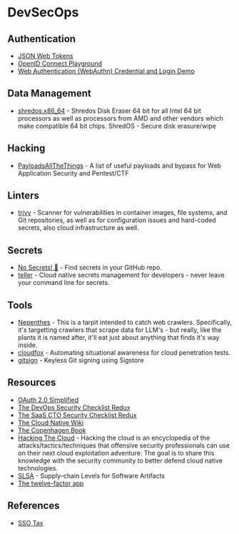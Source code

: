 # DevSecOps

## Authentication

- [JSON Web Tokens](https://jwt.io/)
- [OpenID Connect Playground](https://openidconnect.net/)
- [Web Authentication (WebAuthn) Credential and Login Demo](https://webauthn.me/)

## Data Management

- [shredos.x86_64](https://github.com/PartialVolume/shredos.x86_64) - Shredos Disk Eraser 64 bit for all Intel 64 bit processors as well as processors from AMD and other vendors which make compatible 64 bit chips. ShredOS - Secure disk erasure/wipe

## Hacking

- [PayloadsAllTheThings](https://github.com/swisskyrepo/PayloadsAllTheThings) - A list of useful payloads and bypass for Web Application Security and Pentest/CTF

## Linters

- [trivy](https://github.com/aquasecurity/trivy) - Scanner for vulnerabilities in container images, file systems, and Git repositories, as well as for configuration issues and hard-coded secrets, also cloud infrastructure as well.

## Secrets
- [No Secrets! 🤫](https://sourcegraph-community.github.io/no-secrets/) - Find secrets in your GitHub repo.
- [teller](https://github.com/tellerops/teller) - Cloud native secrets management for developers - never leave your command line for secrets.

## Tools
- [Nepenthes](https://zadzmo.org/code/nepenthes/) - This is a tarpit intended to catch web crawlers. Specifically, it's targetting crawlers that scrape data for LLM's - but really, like the plants it is named after, it'll eat just about anything that finds it's way inside.
- [cloudfox](https://github.com/BishopFox/cloudfox) - Automating situational awareness for cloud penetration tests.
- [gitsign](https://github.com/sigstore/gitsign) - Keyless Git signing using Sigstore

## Resources

- [OAuth 2.0 Simplified](https://www.oauth.com/)
- [The DevOps Security Checklist Redux](https://www.goldfiglabs.com/guide/devops-security-checklist/)
- [The SaaS CTO Security Checklist Redux](https://www.goldfiglabs.com/guide/saas-cto-security-checklist/)
- [The Cloud Native Wiki](https://www.aquasec.com/cloud-native-academy/)
- [The Copenhagen Book](https://thecopenhagenbook.com/server-side-tokens)
- [Hacking The Cloud](https://hackingthe.cloud/) - Hacking the cloud is an encyclopedia of the attacks/tactics/techniques that offensive security professionals can use on their next cloud exploitation adventure. The goal is to share this knowledge with the security community to better defend cloud native technologies.
- [SLSA](https://slsa.dev/) - Supply-chain Levels for Software Artifacts
- [The twelve-factor app](https://12factor.net/)

## References

- [SSO Tax](https://ssotax.org/)
